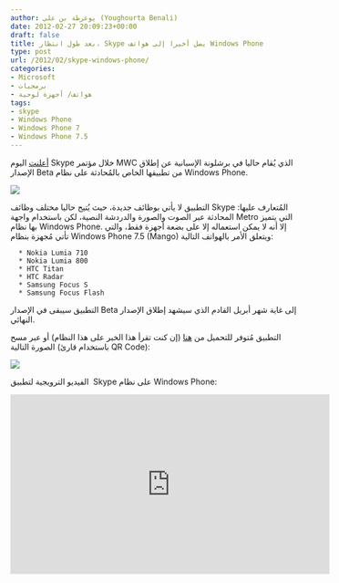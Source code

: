 ```yaml
---
author: يوغرطة بن علي (Youghourta Benali)
date: 2012-02-27 20:09:23+00:00
draft: false
title: بعد طول انتظار، Skype يصل أخيرا إلى هواتف Windows Phone
type: post
url: /2012/02/skype-windows-phone/
categories:
- Microsoft
- برمجيات
- هواتف/ أجهزة لوحية
tags:
- skype
- Windows Phone
- Windows Phone 7
- Windows Phone 7.5
---
```


[أعلنت](http://blogs.skype.com/en/2012/02/skype_brings_voice_and_video_c.html) اليوم Skype خلال مؤتمر MWC الذي يُقام حاليا في برشلونة الإسبانية عن إطلاق الإصدار Beta من تطبيقها الخاص بالمُحادثة على نظام Windows Phone.




[![](http://www.it-scoop.com/wp-content/uploads/2012/02/skype-windows-phone-e1330372969183.jpg)
](http://www.it-scoop.com/wp-content/uploads/2012/02/skype-windows-phone.jpg)




التطبيق لا يأتي بوظائف جديدة، حيث يُتيح حاليا مختلف وظائف Skype المُتعارف عليها: المحادثة عبر الصوت والصورة والدردشة النصية، لكن باستخدام واجهة Metro التي يتميز بها نظام Windows Phone. إلا أنه لا يمكن استعماله إلا على بضعة أجهزة فقط، والتي تأتي مُجهزة بنظام Windows Phone 7.5 (Mango) ويتعلق الأمر بالهواتف التالية:






	  * Nokia Lumia 710
	  * Nokia Lumia 800
	  * HTC Titan
	  * HTC Radar
	  * Samsung Focus S
	  * Samsung Focus Flash



التطبيق سيبقى في الإصدار Beta إلى غاية شهر أبريل القادم الذي سيشهد إطلاق الإصدار النهائي.




التطبيق مُتوفر للتحميل من [هنا](zune://navigate/?appid=c3f8e570-68b3-4d6a-bdbb-c0a3f4360a51) (إن كنت تقرأ هذا الخبر على هذا النظام) أو عبر مسح الصورة التالية (باستخدام قارئ QR Code):




![](http://blogs.skype.com/en/assets_c/2012/02/qr%20code_WP%20blog%20post-thumb-485x485-21421.png)





الفيديو الترويجية لتطبيق  Skype على نظام Windows Phone:




<!-- more -->




<iframe src="http://www.youtube.com/embed/YhFMjO1we_0?rel=0" height="315" frameborder="0" width="560"></iframe>
